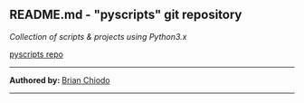 <!---
README.md - "pyscripts" git repository
- using html tags
http://github.com/user5260/pyscripts/README.md
--->
<h2><strong>README.md - "pyscripts" git repository</strong></h2>
<p><em>Collection of scripts & projects using Python3.x</em></p>
<p><a href="https://github.com/user5260/pyscripts">pyscripts repo</a></p>
<hr>
<b>Authored by: </b><a href=mailto:brianc2788@gmail.com>Brian Chiodo</a><br>
<hr>
